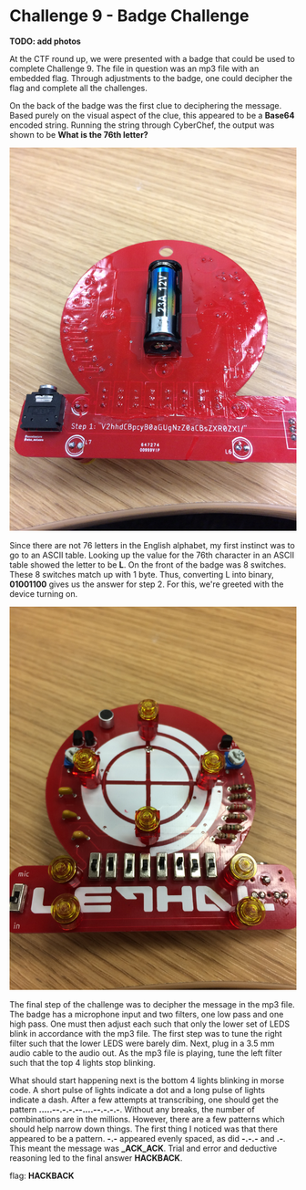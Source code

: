 # Challenge 9 - Badge Challenge

**TODO: add photos**

At the CTF round up, we were presented with a badge that could be used to complete Challenge 9. The file in question was an mp3 file with an embedded flag. Through adjustments to the badge, one could decipher the flag and complete all the challenges.

On the back of the badge was the first clue to deciphering the message. Based purely on the visual aspect of the clue, this appeared to be a **Base64** encoded string. Running the string through CyberChef, the output was shown to be **What is the 76th letter?**

<p align="center">
<img src="https://github.com/hab1ts/LETHAL-Security-n00b-CTF-2018/blob/master/CTF%20Images/IMG_3994.JPG">
</p>

Since there are not 76 letters in the English alphabet, my first instinct was to go to an ASCII table. Looking up the value for the 76th character in an ASCII table showed the letter to be **L**.  On the front of the badge was 8 switches. These 8 switches match up with 1 byte. Thus, converting L into binary, **01001100** gives us the answer for step 2. For this, we're greeted with the device turning on.

<p align="center">
<img src="https://github.com/hab1ts/LETHAL-Security-n00b-CTF-2018/blob/master/CTF%20Images/IMG_3993.JPG">
</p>

The final step of the challenge was to decipher the message in the mp3 file. The badge has a microphone input and two filters, one low pass and one high pass. One must then adjust each such that only the lower set of LEDS blink in accordance with the mp3 file. The first step was to tune the right filter such that the lower LEDS were barely dim. Next, plug in a 3.5 mm audio cable to the audio out. As the mp3 file is playing, tune the left filter such that the top 4 lights stop blinking.

What should start happening next is the bottom 4 lights blinking in morse code. A short pulse of lights indicate a dot and a long pulse of lights indicate a dash. After a few attempts at transcribing, one should get the pattern **.....--.-.-.--....--.-.-.-**.  Without any breaks, the number of combinations are in the millions. However, there are a few patterns which should help narrow down things. The first thing I noticed was that there appeared to be a pattern. **-.-** appeared evenly spaced, as did **-.-.-** and **.-**. This meant the message was **_ACK_ACK**. Trial and error and deductive reasoning led to the final answer **HACKBACK**.

flag: **HACKBACK**
